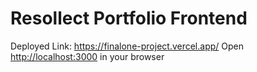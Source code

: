 # Resollect Portfolio Frontend

Deployed Link: https://finalone-project.vercel.app/
 Open [http://localhost:3000](http://localhost:3000) in your browser


